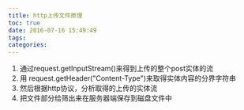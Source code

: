 ```yaml
---
title: http上传文件原理
toc: true
date: 2016-07-16 15:49:49
tags:
categories:
---
```



1. 通过request.getInputStream()来得到上传的整个post实体的流
2. 用 request.getHeader("Content-Type")来取得实体内容的分界字符串
3. 然后根据http协议，分析取得的上传的实体流
4. 把文件部分给筛出来在服务器端保存到磁盘文件中
